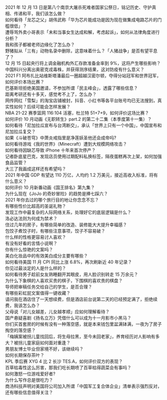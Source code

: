 2021 年 12 月 13 日是第八个南京大屠杀死难者国家公祭日，铭记历史、守护真相、传递和平，我们该怎么做？  
如何看待「龙芯之父」胡伟武称「华为芯片能成功是因为现在做集成电路芯片的门槛很低」？  
遭辱骂外卖小哥表示「未和当事女生达成和解，考虑起诉」，如何从法律角度进行分析？  
我和孩子都被老师边缘化了怎么办？  
野猪拟从「三有」动物名录中删除，这意味着什么？「人猪战争」是否有望平息了？  
12 月 15 日起央行将上调金融机构外汇存款准备金率到 9%，这将产生哪些影响？  
中国科兴分离出奥密克戎毒株，并获得测序结果，这对防疫有什么意义？  
2021 F1 阿布扎比站维斯塔潘最后一圈超越汉密尔顿，夺得分站冠军和世界冠军，如何评价本场比赛？  
巴基斯坦拒绝美国邀请，不参加所谓「民主峰会」，透露了哪些信息？  
距离考研还有十多天，感觉考不上了，怎么办？  
网传网红「雪梨」的淘宝店铺被封，抖音、小红书等各平台账号均已无法搜到，真实性如何？后续可能会怎样发展？  
NBA 21-22 赛季篮网 116:104 活塞，杜兰特 51+7+9，如何评价这场比赛？  
如何评价 10 月动画《无职转生》part.2 的第二十二集（本季度第十一集）？  
如何看待「尼加拉瓜宣布与台湾断交」，承认「世界上只有一个中国」，中国宣布和尼加拉瓜复交？  
如果《斗破苍穹》中萧炎戒指里是净莲妖圣他还会成帝吗?  
如何看待游戏《我的世界》（Minecraft）遭到大规模网络攻击？  
如何看待因缺芯导致 iPhone 十年来首次停产？  
记者卧底星巴克，发现店员使用过期配料私换标签，隔夜蛋糕再次上架，如何加强食品监管？  
大三了我画成这样还有希望吗？  
2021 年中国 GDP 有望达 110 万亿，人均约 1.2 万美元，接近高收入标准，将有什么意义？  
如何评价 10 月新番动画《国王排名》第九集？  
为什么现在《JoJo 的奇妙冒险》的趋势是捧七踩六？  
2021 年你去过的哪个旅行目的地让你念念不忘？  
有哪些性价比超高的圣诞礼物？  
发现工作中最复杂的人际网络关系，处理好它的底层逻辑是什么？  
洛必达法则为何成为禁术？  
住过几年的房子，有哪些简单的改造、装修能大大提升幸福感？  
包饺子煮饺子时，有哪些注意事项，饺子不容易破？  
什么样的性格更容易讨人喜欢？  
有没有好看的言情小说啊？  
你有什么惊艳的文案吗？  
美白化妆品中的有效美白成分主要有哪些？  
如何看待美国 11 月 CPI 同比上涨 6.8%，再次刷新近 40 年记录？  
你见过最淡定的人是什么样的？  
如何看待男子趁前女友熟睡翻开其眼皮，用人脸识别转走 15 万余元？  
为什么下象棋的人喜欢买贵的棋子，下围棋的喜欢贵的棋盘？  
导师把审稿任务交给自己的学生，是否合理？  
有哪些彩虹屁文案值得一键收藏？  
请问我在酒店住了一天想续费，但是酒店前台说第二天的已经预定满了，拒绝续费，我该怎么办？  
父母说「对儿女越差，儿女越孝顺」应如何理解看待？  
国产悬疑喜剧《扬名立万》凭借什么可以成为十一月影市小黑马？  
你们买首套房的时候有没有一种落空感，就是本来钱包里盆满钵满，一夜为了房子掏空的落空感？  
「梅姨案被拐儿童找回后，将生母拉黑，至今未回老家」，养育经历对人影响有多大？被拐儿童家庭如何面对重逢？  
男朋友博士毕业但家境不好，该继续吗？  
如何长期保存茶叶？  
KPL 季后赛 XYG 4 比 2 长沙 TES.A，如何评价双方的表现？  
百草枯毒性这么厉害，那我们吃长期喷了百草枯得蔬菜会有事吗？  
如何激怒一位游戏爱好者?  
为什么写作总是很吃力？  
商汤科技声明对美国将公司加入所谓「中国军工复合体企业」清单表示强烈反对，还有哪些信息值得关注？  
